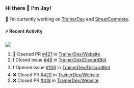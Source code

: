### Hi there 👋 I'm Jay!

🔭 I’m currently working on [TrainerDex](https://www.github.com/TrainerDex) and [StreetComplete](https://github.com/streetcomplete/StreetComplete).

#### :zap: Recent Activity

[<img src="https://github-readme-stats.vercel.app/api/wakatime?username=TurnrDev&layout=compact&custom_title=Last 7 Days Language Breakdown" />](https://wakatime.com/@TurnrDev)
<br>
<!--START_SECTION:activity-->
1. 💪 Opened PR [#421](https://github.com/TrainerDex/Website/pull/421) in [TrainerDex/Website](https://github.com/TrainerDex/Website)
2. ❗️ Closed issue [#48](https://github.com/TrainerDex/DiscordBot/issues/48) in [TrainerDex/DiscordBot](https://github.com/TrainerDex/DiscordBot)
3. ❗️ Opened issue [#108](https://github.com/TrainerDex/DiscordBot/issues/108) in [TrainerDex/DiscordBot](https://github.com/TrainerDex/DiscordBot)
4. ❌ Closed PR [#420](https://github.com/TrainerDex/Website/pull/420) in [TrainerDex/Website](https://github.com/TrainerDex/Website)
5. ❌ Closed PR [#419](https://github.com/TrainerDex/Website/pull/419) in [TrainerDex/Website](https://github.com/TrainerDex/Website)
<!--END_SECTION:activity-->
